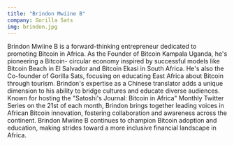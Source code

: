 ```yaml
---
title: "Brindon Mwiine B"
company: Gorilla Sats
img: brindon.jpg
---
```


Brindon Mwiine B is a forward-thinking entrepreneur dedicated to promoting Bitcoin in Africa. As the Founder of Bitcoin Kampala Uganda, he's pioneering a Bitcoin-  circular economy inspired by successful models like Bitcoin Beach in El Salvador and Bitcoin Ekasi in South Africa. He's also the Co-founder of Gorilla Sats, focusing on educating East Africa about Bitcoin through tourism. Brindon's expertise as a Chinese translator adds a unique dimension to his ability to bridge cultures and educate diverse audiences. Known for hosting the "Satoshi's Journal: Bitcoin in Africa" Monthly Twitter Series on the 21st of each month, Brindon brings together leading voices in African Bitcoin innovation, fostering collaboration and awareness across the continent. Brindon Mwiine B continues to champion Bitcoin adoption and education, making strides toward a more inclusive financial landscape in Africa.
